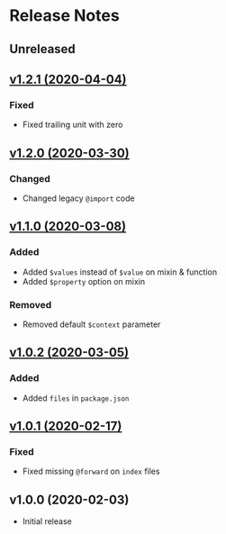 # Release Notes

## Unreleased

## [v1.2.1 (2020-04-04)](https://github.com/sass-collective/sass-em/compare/v1.2.0...v1.2.1)

### Fixed

* Fixed trailing unit with zero

## [v1.2.0 (2020-03-30)](https://github.com/sass-collective/sass-em/compare/v1.1.0...v1.2.0)

### Changed

* Changed legacy ``@import`` code

## [v1.1.0 (2020-03-08)](https://github.com/sass-collective/sass-em/compare/v1.0.2...v1.1.0)

### Added

* Added ``$values`` instead of ``$value`` on mixin & function
* Added ``$property`` option on mixin

### Removed

* Removed default ``$context`` parameter

## [v1.0.2 (2020-03-05)](https://github.com/sass-collective/sass-em/compare/v1.0.1...v1.0.2)

### Added

* Added ``files`` in ``package.json``

## [v1.0.1 (2020-02-17)](https://github.com/sass-collective/sass-em/compare/v1.0.0...v1.0.1)

### Fixed

* Fixed missing ``@forward`` on ``index`` files

## v1.0.0 (2020-02-03)

* Initial release
